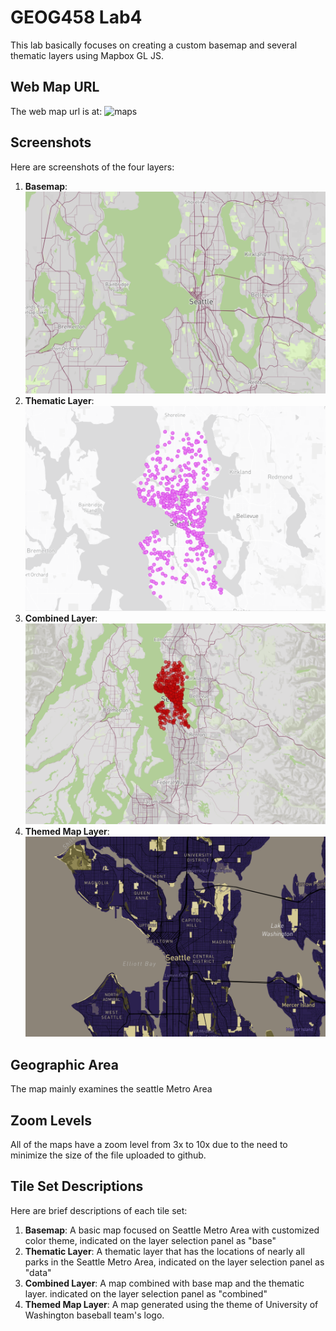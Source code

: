 # GEOG458 Lab4

This lab basically focuses on creating a custom basemap and several thematic layers using Mapbox GL JS.

## Web Map URL

The web map url is at: ![maps](https://yugeramirez.github.io/GEOG458Lab4/)

## Screenshots

Here are screenshots of the four layers:

1. **Basemap**: ![base](img\base.png)
2. **Thematic Layer**: ![data](img\data.png)
3. **Combined Layer**: ![combined](img\combined.png)
4. **Themed Map Layer**: ![uw](img\uw.png)

## Geographic Area

The map mainly examines the seattle Metro Area

## Zoom Levels

All of the maps have a zoom level from 3x to 10x due to the need to minimize the size of the file uploaded to github.

## Tile Set Descriptions

Here are brief descriptions of each tile set:

1. **Basemap**: A basic map focused on Seattle Metro Area with customized color theme, indicated on the layer selection panel as "base"
2. **Thematic Layer**: A thematic layer that has the locations of nearly all parks in the Seattle Metro Area, indicated on the layer selection panel as "data"
3. **Combined Layer**: A map combined with base map and the thematic layer. indicated on the layer selection panel as "combined"
4. **Themed Map Layer**: A map generated using the theme of University of Washington baseball team's logo. 
